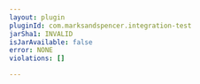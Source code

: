 ```yaml
---
layout: plugin
pluginId: com.marksandspencer.integration-test
jarSha1: INVALID
isJarAvailable: false
error: NONE
violations: []

---
```

